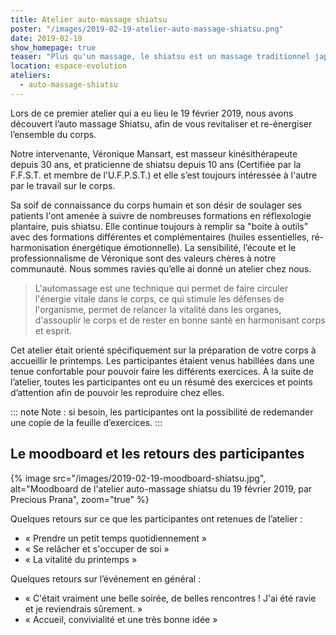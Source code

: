 ```yaml
---
title: Atelier auto-massage shiatsu
poster: "/images/2019-02-19-atelier-auto-massage-shiatsu.png"
date: 2019-02-19
show_homepage: true
teaser: "Plus qu'un massage, le shiatsu est un massage traditionnel japonais qui utilise les points d’acupressions. Par ce biais, on intervient sur plusieurs plans : physique, mental, émotionnel, relation et on peut permettre à son corps de trouver des manières de s’autoguérir."
location: espace-evolution
ateliers:
  - auto-massage-shiatsu
---
```


Lors de ce premier atelier qui a eu lieu le 19 février 2019, nous avons découvert l’auto massage Shiatsu, afin de vous revitaliser et re-énergiser l’ensemble du corps.

Notre intervenante, Véronique Mansart, est masseur kinésithérapeute depuis 30 ans, et praticienne de shiatsu depuis 10 ans (Certifiée par la F.F.S.T. et membre de l'U.F.P.S.T.) et elle s’est toujours intéressée à l'autre par le travail sur le corps.

Sa soif de connaissance du corps humain et son désir de soulager ses patients l'ont amenée à suivre de nombreuses formations en réflexologie plantaire, puis shiatsu. Elle continue toujours à remplir sa "boite à outils" avec des formations différentes et complémentaires (huiles essentielles, ré-harmonisation énergétique émotionnelle).
La sensibilité, l’écoute et le professionnalisme de Véronique sont des valeurs chères à notre communauté. Nous sommes ravies qu’elle ai donné un atelier chez nous.

> L'automassage est une technique qui permet de faire circuler l'énergie vitale dans le corps, ce qui stimule les défenses de l'organisme, permet de relancer la vitalité dans les organes, d'assouplir le corps et de rester en bonne santé en harmonisant corps et esprit.

Cet atelier était orienté spécifiquement sur la préparation de votre corps à accueillir le printemps. Les participantes étaient venus habillées dans une tenue confortable pour pouvoir faire les différents exercices. À la suite de l’atelier, toutes les participantes ont eu un résumé des exercices et points d’attention afin de pouvoir les reproduire chez elles.

::: note
Note : si besoin, les participantes ont la possibilité de redemander une copie de la feuille d’exercices.
:::

## Le moodboard et les retours des participantes

{% image src="/images/2019-02-19-moodboard-shiatsu.jpg", alt="Moodboard de l'atelier auto-massage shiatsu du 19 février 2019, par Precious Prana", zoom="true" %}

Quelques retours sur ce que les participantes ont retenues de l’atelier :
- « Prendre un petit temps quotidiennement »
- « Se relâcher et s'occuper de soi »
- « La vitalité du printemps »

Quelques retours sur l’événement en général :
- « C'était vraiment une belle soirée, de belles rencontres ! J'ai été ravie et je reviendrais sûrement. » 
- « Accueil, convivialité et une très bonne idée »